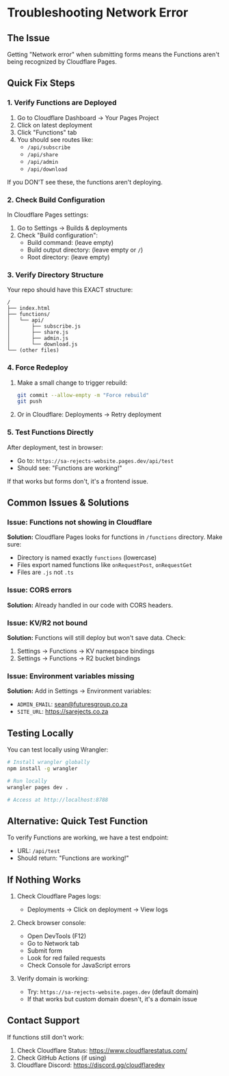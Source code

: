 # Troubleshooting Network Error

## The Issue
Getting "Network error" when submitting forms means the Functions aren't being recognized by Cloudflare Pages.

## Quick Fix Steps

### 1. Verify Functions are Deployed
1. Go to Cloudflare Dashboard → Your Pages Project
2. Click on latest deployment
3. Click "Functions" tab
4. You should see routes like:
   - `/api/subscribe`
   - `/api/share`
   - `/api/admin`
   - `/api/download`

If you DON'T see these, the functions aren't deploying.

### 2. Check Build Configuration
In Cloudflare Pages settings:
1. Go to Settings → Builds & deployments
2. Check "Build configuration":
   - Build command: (leave empty)
   - Build output directory: (leave empty or `/`)
   - Root directory: (leave empty)

### 3. Verify Directory Structure
Your repo should have this EXACT structure:
```
/
├── index.html
├── functions/
│   └── api/
│       ├── subscribe.js
│       ├── share.js
│       ├── admin.js
│       └── download.js
└── (other files)
```

### 4. Force Redeploy
1. Make a small change to trigger rebuild:
   ```bash
   git commit --allow-empty -m "Force rebuild"
   git push
   ```
2. Or in Cloudflare: Deployments → Retry deployment

### 5. Test Functions Directly
After deployment, test in browser:
- Go to: `https://sa-rejects-website.pages.dev/api/test`
- Should see: "Functions are working!"

If that works but forms don't, it's a frontend issue.

## Common Issues & Solutions

### Issue: Functions not showing in Cloudflare
**Solution:** Cloudflare Pages looks for functions in `/functions` directory. Make sure:
- Directory is named exactly `functions` (lowercase)
- Files export named functions like `onRequestPost`, `onRequestGet`
- Files are `.js` not `.ts`

### Issue: CORS errors
**Solution:** Already handled in our code with CORS headers.

### Issue: KV/R2 not bound
**Solution:** Functions will still deploy but won't save data. Check:
1. Settings → Functions → KV namespace bindings
2. Settings → Functions → R2 bucket bindings

### Issue: Environment variables missing
**Solution:** Add in Settings → Environment variables:
- `ADMIN_EMAIL`: sean@futuresgroup.co.za
- `SITE_URL`: https://sarejects.co.za

## Testing Locally
You can test locally using Wrangler:
```bash
# Install wrangler globally
npm install -g wrangler

# Run locally
wrangler pages dev .

# Access at http://localhost:8788
```

## Alternative: Quick Test Function
To verify Functions are working, we have a test endpoint:
- URL: `/api/test`
- Should return: "Functions are working!"

## If Nothing Works
1. Check Cloudflare Pages logs:
   - Deployments → Click on deployment → View logs
   
2. Check browser console:
   - Open DevTools (F12)
   - Go to Network tab
   - Submit form
   - Look for red failed requests
   - Check Console for JavaScript errors

3. Verify domain is working:
   - Try: `https://sa-rejects-website.pages.dev` (default domain)
   - If that works but custom domain doesn't, it's a domain issue

## Contact Support
If functions still don't work:
1. Check Cloudflare Status: https://www.cloudflarestatus.com/
2. Check GitHub Actions (if using)
3. Cloudflare Discord: https://discord.gg/cloudflaredev